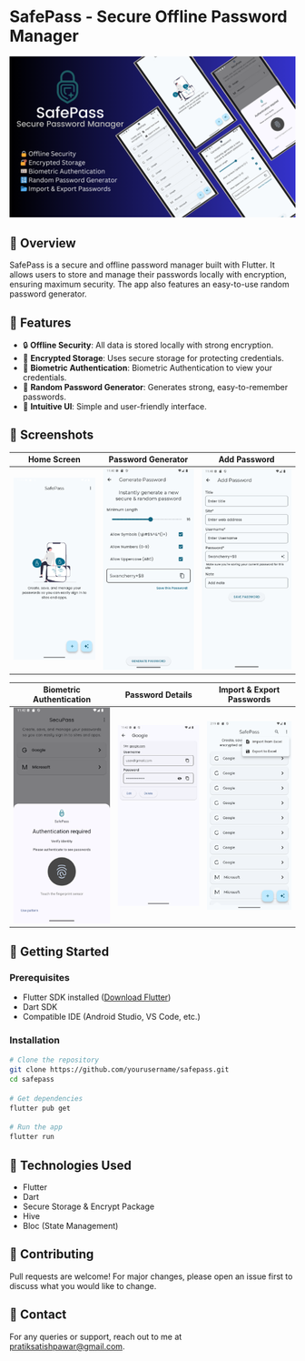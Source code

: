 # SafePass - Secure Offline Password Manager

![SafePass Banner](https://github.com/pratikpwr/safepass/blob/master/ss/safepass.png?raw=true)

## 📌 Overview
SafePass is a secure and offline password manager built with Flutter. It allows users to store and manage their passwords locally with encryption, ensuring maximum security. The app also features an easy-to-use random password generator.

## 🎯 Features
- 🔒 **Offline Security**: All data is stored locally with strong encryption.
- 🔐 **Encrypted Storage**: Uses secure storage for protecting credentials.
- 🪪 **Biometric Authentication**: Biometric Authentication to view your credentials.
- 🔢 **Random Password Generator**: Generates strong, easy-to-remember passwords.
- 📱 **Intuitive UI**: Simple and user-friendly interface.

## 📸 Screenshots

| Home Screen | Password Generator                                                                               | Add Password                                                                   |
|------------|--------------------------------------------------------------------------------------------|--------------------------------------------------------------------------------------|
| ![Home](https://github.com/pratikpwr/safepass/blob/master/ss/1.png?raw=true) | ![Password Generator](https://github.com/pratikpwr/safepass/blob/master/ss/2.png?raw=true) | ![Add Password](https://github.com/pratikpwr/safepass/blob/master/ss/3.png?raw=true) |

| Biometric Authentication                                                                               | Password Details                     | Import & Export Passwords |
|--------------------------------------------------------------------------------------------------|------------------------------|---------------------------|
| ![Biometric Authentication](https://github.com/pratikpwr/safepass/blob/master/ss/5.png?raw=true) | ![Password Details](https://github.com/pratikpwr/safepass/blob/master/ss/6.png?raw=true) | ![Import & Export Passwords](https://github.com/pratikpwr/safepass/blob/master/ss/9.png?raw=true)     |

## 🚀 Getting Started
### Prerequisites
- Flutter SDK installed ([Download Flutter](https://flutter.dev/docs/get-started/install))
- Dart SDK
- Compatible IDE (Android Studio, VS Code, etc.)

### Installation
```bash
# Clone the repository
git clone https://github.com/yourusername/safepass.git
cd safepass

# Get dependencies
flutter pub get

# Run the app
flutter run
```

## 🔧 Technologies Used
- Flutter
- Dart
- Secure Storage & Encrypt Package
- Hive
- Bloc (State Management)

## 🤝 Contributing
Pull requests are welcome! For major changes, please open an issue first to discuss what you would like to change.

## 📩 Contact
For any queries or support, reach out to me at [pratiksatishpawar@gmail.com](mailto:pratiksatishpawar@gmail.com).

